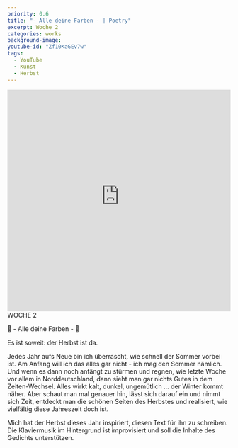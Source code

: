 ```yaml
---
priority: 0.6
title: "- Alle deine Farben - | Poetry"
excerpt: Woche 2
categories: works
background-image:
youtube-id: "Zf10KaGEv7w"
tags:
  - YouTube
  - Kunst
  - Herbst
---
```

<span class="image featured"></span>
<iframe width="100%" height="500px" src="https://www.youtube-nocookie.com/embed/Zf10KaGEv7w" frameborder="0" allow="autoplay; encrypted-media" allowfullscreen></iframe>
WOCHE 2

🍁 - Alle deine Farben - 🍁

Es ist soweit: der Herbst ist da.

Jedes Jahr aufs Neue bin ich überrascht, wie schnell der Sommer vorbei ist. Am Anfang will ich das alles gar nicht - ich mag den Sommer nämlich. Und wenn es dann noch anfängt zu stürmen und regnen, wie letzte Woche vor allem in Norddeutschland, dann sieht man gar nichts Gutes in dem Zeiten-Wechsel.
Alles wirkt kalt, dunkel, ungemütlich ... der Winter kommt näher.
Aber schaut man mal genauer hin, lässt sich darauf ein und nimmt sich Zeit, entdeckt man die schönen Seiten des Herbstes und realisiert, wie vielfältig diese Jahreszeit doch ist.

Mich hat der Herbst dieses Jahr inspiriert, diesen Text für ihn zu schreiben. Die Klaviermusik im Hintergrund ist improvisiert und soll die Inhalte des Gedichts unterstützen.
